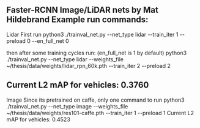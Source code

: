 Faster-RCNN Image/LiDAR nets by Mat Hildebrand
Example run commands:
-----------------------------------------------------------------------------------
Lidar
First run
python3 ./trainval_net.py --net_type lidar --train_iter 1 --preload 0 --en_full_net 0

then after some training cycles run: (en_full_net is 1 by default)
python3 ./trainval_net.py --net_type lidar --weights_file ~/thesis/data/weights/lidar_rpn_60k.pth --train_iter 2 --preload 2

Current L2 mAP for vehicles: 0.3760
----------------------------------------------------------------------------------
Image
Since its pretrained on caffe, only one command to run
python3 ./trainval_net.py --net_type image --weights_file ~/thesis/data/weights/res101-caffe.pth --train_iter 1 --preload 1
Current L2 mAP for vehicles: 0.4523





